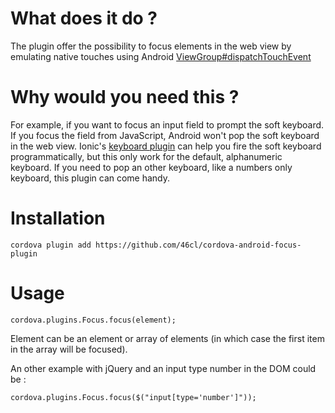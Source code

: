 What does it do ?
=================

The plugin offer the possibility to focus elements in the web view by emulating native touches using Android [ViewGroup#dispatchTouchEvent](http://developer.android.com/reference/android/view/ViewGroup.html#dispatchTouchEvent(android.view.MotionEvent))

Why would you need this ?
=========================

For example, if you want to focus an input field to prompt the soft keyboard. If you focus the field from JavaScript, Android won't pop the soft keyboard in the web view. Ionic's [keyboard plugin](https://github.com/driftyco/ionic-plugins-keyboard/) can help you fire the soft keyboard programmatically, but this only work for the default, alphanumeric keyboard. If you need to pop an other keyboard, like a numbers only keyboard, this plugin can come handy.

Installation
============

    cordova plugin add https://github.com/46cl/cordova-android-focus-plugin

Usage
=====

    cordova.plugins.Focus.focus(element);

Element can be an element or array of elements (in which case the first item in the array will be focused).

An other example with jQuery and an input type number in the DOM could be :

    cordova.plugins.Focus.focus($("input[type='number']"));
